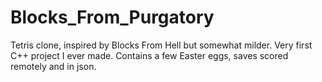 # Blocks_From_Purgatory
Tetris clone, inspired by Blocks From Hell but somewhat milder. Very first C++ project I ever made. Contains a few Easter eggs, saves scored remotely and in json.  
